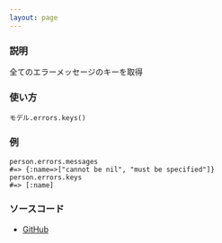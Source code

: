 ```yaml
---
layout: page
---
```


### 説明

全てのエラーメッセージのキーを取得

### 使い方

    モデル.errors.keys()

### 例

    person.errors.messages
    #=> {:name=>["cannot be nil", "must be specified"]}
    person.errors.keys
    #=> [:name]

### ソースコード

-   [GitHub](https://github.com/rails/rails/blob/f33d52c95217212cbacc8d5e44b5a8e3cdc6f5b3/activemodel/lib/active_model/errors.rb#L214)
